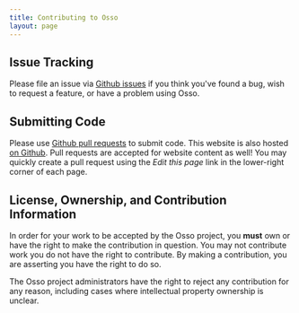 ```yaml
---
title: Contributing to Osso
layout: page
---
```


## Issue Tracking

Please file an issue via [Github issues][github-issues] if you think you've
found a bug, wish to request a feature, or have a problem using Osso.

[github-issues]: https://github.com/osso-project/osso/issues

## Submitting Code

Please use [Github pull requests][github-prs] to submit code. This website is
also hosted <a href="{{ site.github-osso-site }}">on Github</a>. Pull requests
are accepted for website content as well! You may quickly create a pull request
using the _Edit this page_ link in the lower-right corner of each page.

[github-prs]: https://github.com/osso-project/osso/pulls

## License, Ownership, and Contribution Information

In order for your work to be accepted by the Osso project, you **must** own or
have the right to make the contribution in question. You may not contribute
work you do not have the right to contribute. By making a contribution, you are
asserting you have the right to do so.

The Osso project administrators have the right to reject any contribution for
any reason, including cases where intellectual property ownership is unclear.
